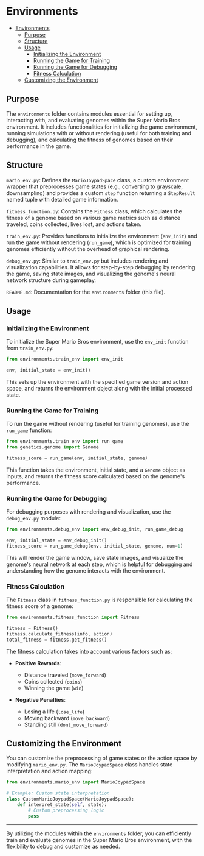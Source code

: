 # Environments

- [Environments](#environments)
  - [Purpose](#purpose)
  - [Structure](#structure)
  - [Usage](#usage)
    - [Initializing the Environment](#initializing-the-environment)
    - [Running the Game for Training](#running-the-game-for-training)
    - [Running the Game for Debugging](#running-the-game-for-debugging)
    - [Fitness Calculation](#fitness-calculation)
  - [Customizing the Environment](#customizing-the-environment)

## Purpose

The `environments` folder contains modules essential for setting up, interacting with, and evaluating genomes within the Super Mario Bros environment. It includes functionalities for initializing the game environment, running simulations with or without rendering (useful for both training and debugging), and calculating the fitness of genomes based on their performance in the game.

## Structure

`mario_env.py`: Defines the `MarioJoypadSpace` class, a custom environment wrapper that preprocesses game states (e.g., converting to grayscale, downsampling) and provides a custom `step` function returning a `StepResult` named tuple with detailed game information.

`fitness_function.py`: Contains the `Fitness` class, which calculates the fitness of a genome based on various game metrics such as distance traveled, coins collected, lives lost, and actions taken.

`train_env.py`: Provides functions to initialize the environment (`env_init`) and run the game without rendering (`run_game`), which is optimized for training genomes efficiently without the overhead of graphical rendering.

`debug_env.py`: Similar to `train_env.py` but includes rendering and visualization capabilities. It allows for step-by-step debugging by rendering the game, saving state images, and visualizing the genome's neural network structure during gameplay.

`README.md`: Documentation for the `environments` folder (this file).

## Usage

### Initializing the Environment

To initialize the Super Mario Bros environment, use the `env_init` function from `train_env.py`:

```python
from environments.train_env import env_init

env, initial_state = env_init()
```

This sets up the environment with the specified game version and action space, and returns the environment object along with the initial processed state.

### Running the Game for Training

To run the game without rendering (useful for training genomes), use the `run_game` function:

```python
from environments.train_env import run_game
from genetics.genome import Genome

fitness_score = run_game(env, initial_state, genome)
```

This function takes the environment, initial state, and a `Genome` object as inputs, and returns the fitness score calculated based on the genome's performance.

### Running the Game for Debugging

For debugging purposes with rendering and visualization, use the `debug_env.py` module:

```python
from environments.debug_env import env_debug_init, run_game_debug

env, initial_state = env_debug_init()
fitness_score = run_game_debug(env, initial_state, genome, num=1)
```

This will render the game window, save state images, and visualize the genome's neural network at each step, which is helpful for debugging and understanding how the genome interacts with the environment.

### Fitness Calculation

The `Fitness` class in `fitness_function.py` is responsible for calculating the fitness score of a genome:

```python
from environments.fitness_function import Fitness

fitness = Fitness()
fitness.calculate_fitness(info, action)
total_fitness = fitness.get_fitness()
```

The fitness calculation takes into account various factors such as:

- **Positive Rewards**:
  - Distance traveled (`move_forward`)
  - Coins collected (`coins`)
  - Winning the game (`win`)

- **Negative Penalties**:
  - Losing a life (`lose_life`)
  - Moving backward (`move_backward`)
  - Standing still (`dont_move_forward`)

## Customizing the Environment

You can customize the preprocessing of game states or the action space by modifying `mario_env.py`. The `MarioJoypadSpace` class handles state interpretation and action mapping:

```python
from environments.mario_env import MarioJoypadSpace

# Example: Custom state interpretation
class CustomMarioJoypadSpace(MarioJoypadSpace):
    def interpret_state(self, state):
        # Custom preprocessing logic
        pass
```

---

By utilizing the modules within the `environments` folder, you can efficiently train and evaluate genomes in the Super Mario Bros environment, with the flexibility to debug and customize as needed.
